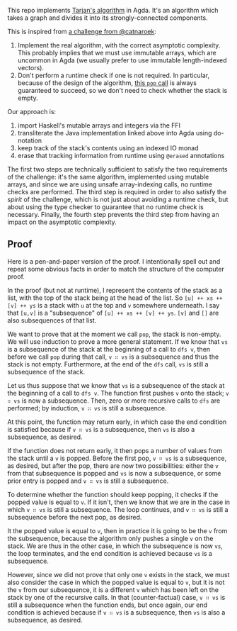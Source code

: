 This repo implements [Tarjan's algorithm](https://en.wikipedia.org/wiki/Tarjan%27s_strongly_connected_components_algorithm) in Agda. It's an algorithm which takes a graph and divides it into its strongly-connected components.

This is inspired from [a challenge from @catnaroek](https://twitter.com/catnaroek/status/1356847771765116928):

1. Implement the real algorithm, with the correct asymptotic complexity. This probably implies that we must use immutable arrays, which are uncommon in Agda (we usually prefer to use immutable length-indexed vectors).
2. Don't perform a runtime check if one is not required. In particular, because of the design of the algorithm, [this `pop` call](https://github.com/kevin-wayne/algs4/blob/master/src/main/java/edu/princeton/cs/algs4/TarjanSCC.java#L97) is always guaranteed to succeed, so we don't need to check whether the stack is empty.

Our approach is:

1. import Haskell's mutable arrays and integers via the FFI
2. transliterate the Java implementation linked above into Agda using do-notation
3. keep track of the stack's contents using an indexed IO monad
4. erase that tracking information from runtime using `@erased` annotations

The first two steps are technically sufficient to satisfy the two requirements of the challenge: it's the same algorithm, implemented using mutable arrays, and since we are using unsafe array-indexing calls, no runtime checks are performed. The third step is required in order to also satisfy the _spirit_ of the challenge, which is not just about avoiding a runtime check, but about using the type checker to guarantee that no runtime check is necessary. Finally, the fourth step prevents the third step from having an impact on the asymptotic complexity.

## Proof

Here is a pen-and-paper version of the proof. I intentionally spell out and repeat some obvious facts in order to match the structure of the computer proof.

In the proof (but not at runtime), I represent the contents of the stack as a list, with the top of the stack being at the head of the list. So `[u] ++ xs ++ [v] ++ ys` is a stack with `u` at the top and `v` somewhere underneath. I say that `[u,v]` is a "subsequence" of `[u] ++ xs ++ [v] ++ ys`. `[v]` and `[]` are also subsequences of that list.

We want to prove that at the moment we call `pop`, the stack is non-empty. We will use induction to prove a more general statement. If we know that `vs` is a subsequence of the stack at the beginning of a call to `dfs v`, then before we call `pop` during that call, `v ∷ vs` is a subsequence and thus the stack is not empty. Furthermore, at the end of the `dfs` call, `vs` is still a subsequence of the stack.

Let us thus suppose that we know that `vs` is a subsequence of the stack at the beginning of a call to `dfs v`. The function first pushes `v` onto the stack; `v ∷ vs` is now a subsequence. Then, zero or more recursive calls to `dfs` are performed; by induction, `v ∷ vs` is still a subsequence.

At this point, the function may return early, in which case the end condition is satisfied because if `v ∷ vs` is a subsequence, then `vs` is also a subsequence, as desired.

If the function does not return early, it then pops a number of values from the stack until a `v` is popped. Before the first pop, `v ∷ vs` is a subsequence, as desired, but after the pop, there are now two possibilities: either the `v` from that subsequence is popped and `vs` is now a subsequence, or some prior entry is popped and `v ∷ vs` is still a subsequence.

To determine whether the function should keep popping, it checks if the popped value is equal to `v`. If it isn't, then we know that we are in the case in which `v ∷ vs` is still a subsequence. The loop continues, and `v ∷ vs` is still a subsequence before the next pop, as desired.

It the popped value is equal to `v`, then in practice it is going to be the `v` from the subsequence, because the algorithm only pushes a single `v` on the stack. We are thus in the other case, in which the subsequence is now `vs`, the loop terminates, and the end condition is achieved because `vs` is a subsequence.

However, since we did not prove that only one `v` exists in the stack, we must also consider the case in which the popped value is equal to `v`, but it is not the `v` from our subsequence, it is a different `v` which has been left on the stack by one of the recursive calls. In that (counter-factual) case, `v ∷ vs` is still a subsequence when the function ends, but once again, our end condition is achieved because if `v ∷ vs` is a subsequence, then `vs` is also a subsequence, as desired.
